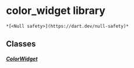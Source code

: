 


# color_widget library






    *[<Null safety>](https://dart.dev/null-safety)*





## Classes

##### [ColorWidget](../traits_color_widget/ColorWidget-class.md)



 















